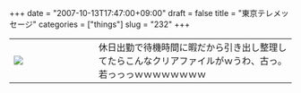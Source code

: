 +++
date = "2007-10-13T17:47:00+09:00"
draft = false
title = "東京テレメッセージ"
categories = ["things"]
slug = "232"
+++

<table width="100%">
<tr>
<td valign="middle" style="width: 30%"><img border="0" src="http://keruru.net/images/47108604357e4-071013-173844.jpg" /></td>
<td valign="middle" style="width: 70%">休日出勤で待機時間に暇だから引き出し整理してたらこんなクリアファイルがｗうわ、古っ。若っっっｗｗｗｗｗｗｗｗ</td>
</tr>
</table>
